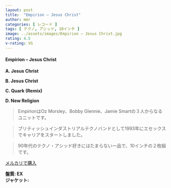 ```yaml
---
layout: post
title:  "Empirion – Jesus Christ"
author: mmr
categories: [ レコード ]
tags: [ テクノ, アシッド, 10インチ ]
image: ../assets/images/Empirion – Jesus Christ.jpg
rating: 4.5
v-rating: VG
---
```


#### Empirion – Jesus Christ

**A. Jesus Christ**

**B. Jesus Christ**

**C. Quark (Remix)**

**D. New Religion**

> EmpirionはOz Morsley、Bobby Glennie、Jamie Smartの３人からなるユニットです。

> ブリティッシュインダストリアルテクノバンドとして1993年にエセックスでキャリアをスタートしました。

> 90年代のテクノ・アシッド好きにはたまらない一品で、10インチの２枚組です。


[メルカリで購入](https://jp.mercari.com/item/m51146991051)


<div class="mt-4 mb-4 d-flex align-items-center">
<strong class="mr-1">盤質: EX</strong>
</div>
<div class="mt-4 mb-4 d-flex align-items-center">
<strong class="mr-1">ジャケット: </strong>
</div>